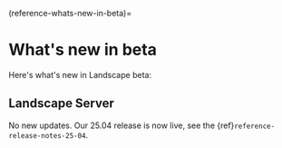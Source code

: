 (reference-whats-new-in-beta)=
# What's new in beta

Here's what's new in Landscape beta:

## Landscape Server

No new updates. Our 25.04 release is now live, see the {ref}`reference-release-notes-25-04`.
